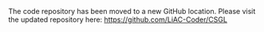The code repository has been moved to a new GitHub location. Please visit the updated repository here: https://github.com/LiAC-Coder/CSGL
